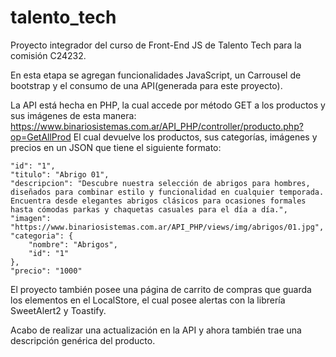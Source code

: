 # talento_tech

Proyecto integrador del curso de Front-End JS de Talento Tech para la comisión C24232.

En esta etapa se agregan funcionalidades JavaScript, un Carrousel de bootstrap y el consumo de una API(generada para este proyecto).

La API está hecha en PHP, la cual accede por método GET a los productos y sus imágenes de esta manera:
https://www.binariosistemas.com.ar/API_PHP/controller/producto.php?op=GetAllProd
El cual devuelve los productos, sus categorías, imágenes y precios en un JSON que tiene el siguiente formato:

    "id": "1",
    "titulo": "Abrigo 01",
    "descripcion": "Descubre nuestra selección de abrigos para hombres, diseñados para combinar estilo y funcionalidad en cualquier temporada. Encuentra desde elegantes abrigos clásicos para ocasiones formales hasta cómodas parkas y chaquetas casuales para el día a día.",
    "imagen": "https://www.binariosistemas.com.ar/API_PHP/views/img/abrigos/01.jpg",
    "categoria": {
        "nombre": "Abrigos",
        "id": "1"
    },
    "precio": "1000"

El proyecto también posee una página de carrito de compras que guarda los elementos en el LocalStore, el cual posee alertas con la librería SweetAlert2 y Toastify.

Acabo de realizar una actualización en la API y ahora también trae una descripción genérica del producto.
